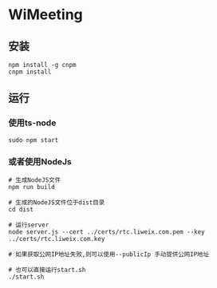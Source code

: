 # WiMeeting

## 安装
```
npm install -g cnpm
cnpm install
```

## 运行
### 使用ts-node
```
sudo npm start
```

### 或者使用NodeJs
```
# 生成NodeJS文件
npm run build

# 生成的NodeJS文件位于dist目录
cd dist

# 运行server
node server.js --cert ../certs/rtc.liweix.com.pem --key ../certs/rtc.liweix.com.key

# 如果获取公网IP地址失败,则可以使用--publicIp 手动提供公网IP地址

# 也可以直接运行start.sh
./start.sh

```
